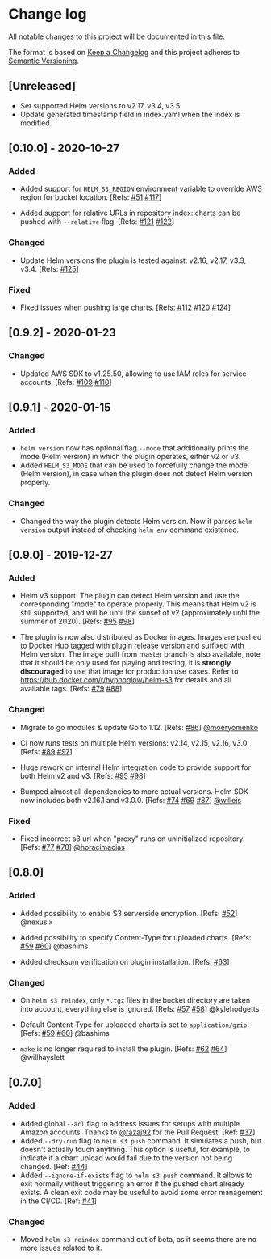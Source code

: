 # Change log

All notable changes to this project will be documented in this file.

The format is based on [Keep a Changelog](http://keepachangelog.com/en/1.0.0/)
and this project adheres to [Semantic Versioning](http://semver.org/spec/v2.0.0.html).

## [Unreleased]

- Set supported Helm versions to v2.17, v3.4, v3.5
- Update generated timestamp field in index.yaml when the index is modified.

## [0.10.0] - 2020-10-27

### Added

- Added support for `HELM_S3_REGION` environment variable to override AWS region for bucket location.
[Refs: [#51](https://github.com/hypnoglow/helm-s3/issues/51) [#117](https://github.com/hypnoglow/helm-s3/pull/117)]

- Added support for relative URLs in repository index: charts can be pushed with `--relative` flag.
[Refs: [#121](https://github.com/hypnoglow/helm-s3/pull/121) [#122](https://github.com/hypnoglow/helm-s3/pull/122)]

### Changed

- Update Helm versions the plugin is tested against: v2.16, v2.17, v3.3, v3.4.
[Refs: [#125](https://github.com/hypnoglow/helm-s3/pull/125)]

### Fixed

- Fixed issues when pushing large charts.
[Refs: [#112](https://github.com/hypnoglow/helm-s3/issues/112) [#120](https://github.com/hypnoglow/helm-s3/issues/120) [#124](https://github.com/hypnoglow/helm-s3/pull/124)]

## [0.9.2] - 2020-01-23

### Changed

- Updated AWS SDK to v1.25.50, allowing to use IAM roles for service accounts.
[Refs: [#109](https://github.com/hypnoglow/helm-s3/issues/109) [#110](https://github.com/hypnoglow/helm-s3/pull/110)]

## [0.9.1] - 2020-01-15

### Added

- `helm version` now has optional flag `--mode` that additionally prints the mode (Helm version) in which the plugin operates,
either v2 or v3.
- Added `HELM_S3_MODE` that can be used to forcefully change the mode (Helm version), in case when the plugin does not detect Helm version properly.

### Changed

- Changed the way the plugin detects Helm version. Now it parses `helm version` output instead of checking `helm env`
command existence.

## [0.9.0] - 2019-12-27

### Added

- Helm v3 support. The plugin can detect Helm version and use the corresponding "mode" to operate properly. This means
that Helm v2 is still supported, and will be until the sunset of v2 (approximately until the summer of 2020).
[Refs: [#95](https://github.com/hypnoglow/helm-s3/pull/95) [#98](https://github.com/hypnoglow/helm-s3/pull/98)]

- The plugin is now also distributed as Docker images. Images are pushed to Docker Hub tagged with plugin release 
version and suffixed with Helm version. The image built from master branch is also available, note that it should be
only used for playing and testing, it is **strongly discouraged** to use that image for production use cases. 
Refer to https://hub.docker.com/r/hypnoglow/helm-s3 for details and all available tags.
[Refs: [#79](https://github.com/hypnoglow/helm-s3/issues/79) [#88](https://github.com/hypnoglow/helm-s3/pull/88)]

### Changed

- Migrate to go modules & update Go to 1.12.
[Refs: [#86](https://github.com/hypnoglow/helm-s3/pull/86)] [@moeryomenko](https://github.com/moeryomenko)

- CI now runs tests on multiple Helm versions: v2.14, v2.15, v2.16, v3.0.
[Refs: [#89](https://github.com/hypnoglow/helm-s3/pull/89) [#97](https://github.com/hypnoglow/helm-s3/pull/97)]

- Huge rework on internal Helm integration code to provide support for both Helm v2 and v3.
[Refs: [#95](https://github.com/hypnoglow/helm-s3/pull/95) [#98](https://github.com/hypnoglow/helm-s3/pull/98)]

- Bumped almost all dependencies to more actual versions. Helm SDK now includes both v2.16.1 and v3.0.0.
[Refs: [#74](https://github.com/hypnoglow/helm-s3/pull/74) [#69](https://github.com/hypnoglow/helm-s3/issues/69) [#87](https://github.com/hypnoglow/helm-s3/pull/87)] [@willejs](https://github.com/willejs)

### Fixed

- Fixed incorrect s3 url when "proxy" runs on uninitialized repository.
[Refs: [#77](https://github.com/hypnoglow/helm-s3/issues/77) [#78](https://github.com/hypnoglow/helm-s3/pull/78)] [@horacimacias](https://github.com/horacimacias)

## [0.8.0]

### Added

- Added possibility to enable S3 serverside encryption.
[Refs: [#52](https://github.com/hypnoglow/helm-s3/pull/52)] @nexusix

- Added possibility to specify Content-Type for uploaded charts.
[Refs: [#59](https://github.com/hypnoglow/helm-s3/issues/59) [#60](https://github.com/hypnoglow/helm-s3/pull/60)] @bashims

- Added checksum verification on plugin installation.
[Refs: [#63](https://github.com/hypnoglow/helm-s3/pull/63)]

### Changed

- On `helm s3 reindex`, only `*.tgz` files in the bucket directory are taken into
account, everything else is ignored.
[Refs: [#57](https://github.com/hypnoglow/helm-s3/issues/57) [#58](https://github.com/hypnoglow/helm-s3/pull/58)] @kylehodgetts

- Default Content-Type for uploaded charts is set to `application/gzip`.
[Refs: [#59](https://github.com/hypnoglow/helm-s3/issues/59) [#60](https://github.com/hypnoglow/helm-s3/pull/60)] @bashims

- `make` is no longer required to install the plugin.
[Refs: [#62](https://github.com/hypnoglow/helm-s3/issues/62) [#64](https://github.com/hypnoglow/helm-s3/pull/64)] @willhayslett

## [0.7.0]

### Added

- Added global `--acl` flag to address issues for setups with multiple Amazon 
accounts. Thanks to [@razaj92](https://github.com/razaj92) for the Pull Request!
[Ref: [#37](https://github.com/hypnoglow/helm-s3/issues/37)]
- Added `--dry-run` flag to `helm s3 push` command. It simulates a push, but doesn't 
actually touch anything. This option is useful, for example, to indicate if 
a chart upload would fail due to the version not being changed. 
[Ref: [#44](https://github.com/hypnoglow/helm-s3/issues/44)]
- Added `--ignore-if-exists` flag to `helm s3 push` command. It allows to exit 
normally without triggering an error if the pushed chart already exists. A clean
exit code may be useful to avoid some error management in the CI/CD. 
[Ref: [#41](https://github.com/hypnoglow/helm-s3/issues/41)]

### Changed

- Moved `helm s3 reindex` command out of beta, as it seems there are no more 
issues related to it.
